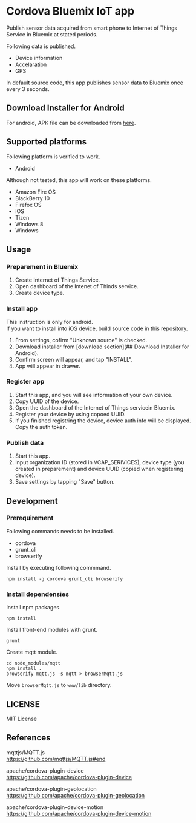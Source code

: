 # Cordova Bluemix IoT app

Publish sensor data acquired from smart phone to Internet of Things Service in Bluemix at stated periods.

Following data is published.

* Device information
* Accelaration
* GPS

In default source code, this app publishes sensor data to Bluemix once every 3 seconds.


## Download Installer for Android

For android, APK file can be downloaded from [here](mukopikmin/cordova-bluemix-iotf/master/docs/cordova-sensor.apk).


## Supported platforms

Following platform is verified to work.

* Android

Although not tested, this app will work on these platforms.

* Amazon Fire OS
* BlackBerry 10
* Firefox OS
* iOS
* Tizen
* Windows 8
* Windows


## Usage

### Preparement in Bluemix

1. Create Internet of Things Service.
2. Open dashboard of the Intenet of Thinds service.
3. Create device type.

### Install app

This instruction is only for android.  
If you want to install into iOS device, build source code in this repository.

1. From settings, cofirm "Unknown source" is checked.
2. Download installer from [download section](## Download Installer for Android).
3. Confirm screen will appear, and tap "INSTALL".
4. App will appear in drawer.

### Register app

1. Start this app, and you will see information of your own device.
2. Copy UUID of the device.
3. Open the dashboard of the Internet of Things servicein Bluemix.
4. Register your device by using copoed UUID.
5. If you finished registring the device, device auth info will be displayed. Copy the auth token.

### Publish data

1. Start this app.
2. Input organization ID (stored in VCAP_SERIVICES), device type (you created in preparement) and device UUID (copied when registering device).
3. Save settings by tapping "Save" button.


## Development

### Prerequirement

Following commands needs to be installed.

* cordova
* grunt_cli
* browserify

Install by executing following commmand.

```
npm install -g cordova grunt_cli browserify
```

### Install dependensies

Install npm packages.

```
npm install
```

Install front-end modules with grunt.

```
grunt
```

Create mqtt module.

```
cd node_modules/mqtt
npm install .
browserify mqtt.js -s mqtt > browserMqtt.js
```

Move `browserMqtt.js` to `www/lib` directory.

## LICENSE

MIT License


## References

mqttjs/MQTT.js  
https://github.com/mqttjs/MQTT.js#end

apache/cordova-plugin-device  
https://github.com/apache/cordova-plugin-device

apache/cordova-plugin-geolocation  
https://github.com/apache/cordova-plugin-geolocation

apache/cordova-plugin-device-motion  
https://github.com/apache/cordova-plugin-device-motion
